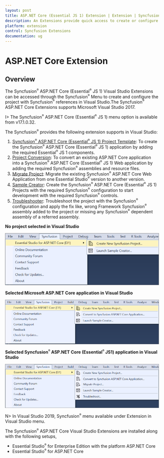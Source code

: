 ```yaml
---
layout: post
title: ASP.NET Core (Essential JS 1) Extension | Extension | Syncfusion
description: An Extensions provide quick access to create or configure the Syncfusion ASP.NET Core projects along with Essential JS 1 components
platform: extension
control: Syncfusion Extensions
documentation: ug
---
```


# ASP.NET Core Extension

## Overview

The Syncfusion<sup style="font-size:70%">&reg;</sup> ASP.NET Core (Essential<sup style="font-size:70%">&reg;</sup> JS 1) Visual Studio Extensions can be accessed through the Syncfusion<sup style="font-size:70%">&reg;</sup> Menu to create and configure the project with Syncfusion<sup style="font-size:70%">&reg;</sup> references in Visual Studio.The Syncfusion<sup style="font-size:70%">&reg;</sup> ASP.NET Core Extensions supports Microsoft Visual Studio 2017.

I> The Syncfusion<sup style="font-size:70%">&reg;</sup> ASP.NET Core (Essential<sup style="font-size:70%">&reg;</sup> JS 1) menu option is available from v17.1.0.32.

The Syncfusion<sup style="font-size:70%">&reg;</sup> provides the following extension supports in Visual Studio:

1.	[Syncfusion<sup style="font-size:70%">&reg;</sup> ASP.NET Core (Essential<sup style="font-size:70%">&reg;</sup> JS 1) Project Template](https://help.syncfusion.com/extension/aspnetcore-extension/syncfusion-project-templates): To create the Syncfusion<sup style="font-size:70%">&reg;</sup> ASP.NET Core (Essential<sup style="font-size:70%">&reg;</sup> JS 1) application by adding the required Essential<sup style="font-size:70%">&reg;</sup> JS 1 components.
2.	[Project Conversion](https://help.syncfusion.com/extension/aspnetcore-extension/project-conversion): To convert an existing ASP.NET Core application into a Syncfusion<sup style="font-size:70%">&reg;</sup> ASP.NET Core (Essential<sup style="font-size:70%">&reg;</sup> JS 1) Web application by adding the required Syncfusion<sup style="font-size:70%">&reg;</sup> assemblies and resource files.
3.	[Migrate Project](https://help.syncfusion.com/extension/aspnetcore-extension/project-migration): Migrate the existing Syncfusion<sup style="font-size:70%">&reg;</sup> ASP.NET Core Web Application from one Essential Studio<sup style="font-size:70%">&reg;</sup> version to another version.
4.	[Sample Creator](https://help.syncfusion.com/extension/aspnetcore-extension/sample-creator): Create the Syncfusion<sup style="font-size:70%">&reg;</sup> ASP.NET Core (Essential<sup style="font-size:70%">&reg;</sup> JS 1) Projects with the required Syncfusion<sup style="font-size:70%">&reg;</sup> configuration to start development with the required Syncfusion<sup style="font-size:70%">&reg;</sup> controls.
5.	[Troubleshooter](https://help.syncfusion.com/extension/syncfusion-troubleshooter/syncfusion-troubleshooter): Troubleshoot the project with the Syncfusion<sup style="font-size:70%">&reg;</sup> configuration and apply the fix like, wrong Framework Syncfusion<sup style="font-size:70%">&reg;</sup> assembly added to the project or missing any Syncfusion<sup style="font-size:70%">&reg;</sup> dependent assembly of a referred assembly.

**No project selected in Visual Studio**

![Syncfusion<sup style="font-size:70%">&reg;</sup> Menu when No project selected in Visual Studio](Overview_images/Syncfusion_Menu_OverView1.png)

**Selected Microsoft ASP.NET Core application in Visual Studio**

![Syncfusion<sup style="font-size:70%">&reg;</sup> Menu when Selected Microsoft ASP.NET Core application in Visual Studio](Overview_images/Syncfusion_Menu_OverView2.png)

**Selected Syncfusion<sup style="font-size:70%">&reg;</sup> ASP.NET Core (Essential<sup style="font-size:70%">&reg;</sup> JS1) application in Visual Studio**

![Syncfusion<sup style="font-size:70%">&reg;</sup> Menu when Selected Synfusion ASP.NET Core EJ1 application in Visual Studio](Overview_images/Syncfusion_Menu_OverView3.png)

N> In Visual Studio 2019, Syncfusion<sup style="font-size:70%">&reg;</sup> menu available under Extension in Visual Studio menu.

The Syncfusion<sup style="font-size:70%">&reg;</sup> ASP.NET Core Visual Studio Extensions are installed along with the following setups,

* Essential Studio<sup style="font-size:70%">&reg;</sup> for Enterprise Edition with the platform ASP.NET Core
* Essential Studio<sup style="font-size:70%">&reg;</sup> for ASP.NET Core


